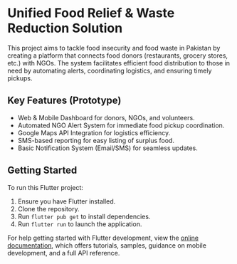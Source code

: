 #   Unified Food Relief & Waste Reduction Solution

This project aims to tackle food insecurity and food waste in Pakistan by creating a platform that connects food donors (restaurants, grocery stores, etc.) with NGOs. The system facilitates efficient food distribution to those in need by automating alerts, coordinating logistics, and ensuring timely pickups. 

##   Key Features (Prototype)

* Web & Mobile Dashboard for donors, NGOs, and volunteers. 
* Automated NGO Alert System for immediate food pickup coordination. 
* Google Maps API Integration for logistics efficiency. 
* SMS-based reporting for easy listing of surplus food. 
* Basic Notification System (Email/SMS) for seamless updates. 

##   Getting Started

To run this Flutter project:

1.  Ensure you have Flutter installed.
2.  Clone the repository.
3.  Run `flutter pub get` to install dependencies.
4.  Run `flutter run` to launch the application.

For help getting started with Flutter development, view the [online documentation](https://docs.flutter.dev/), which offers tutorials, samples, guidance on mobile development, and a full API reference.
